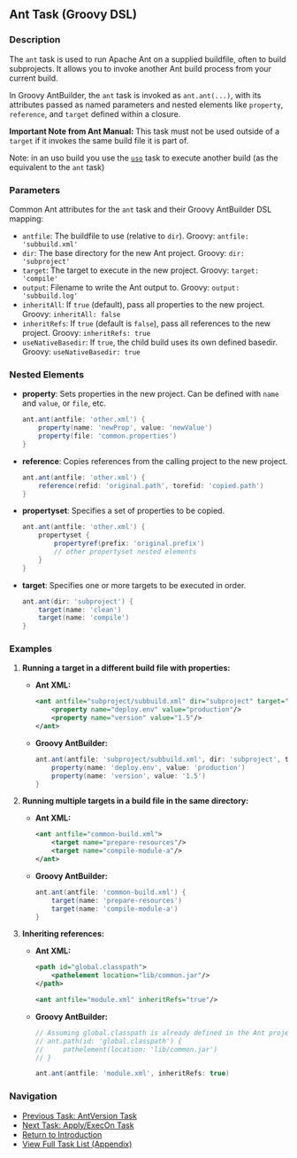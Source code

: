 ## Ant Task (Groovy DSL)

### Description

The `ant` task is used to run Apache Ant on a supplied buildfile, often to build subprojects. It allows you to invoke another Ant build process from your current build.

In Groovy AntBuilder, the `ant` task is invoked as `ant.ant(...)`, with its attributes passed as named parameters and nested elements like `property`, `reference`, and `target` defined within a closure.

**Important Note from Ant Manual:** This task must not be used outside of a `target` if it invokes the same build file it is part of.

Note: in an uso build you use the [`uso`](uso_task.md) task to execute another build (as the equivalent to the `ant` task)

### Parameters

Common Ant attributes for the `ant` task and their Groovy AntBuilder DSL mapping:

*   `antfile`: The buildfile to use (relative to `dir`). Groovy: `antfile: 'subbuild.xml'`
*   `dir`: The base directory for the new Ant project. Groovy: `dir: 'subproject'`
*   `target`: The target to execute in the new project. Groovy: `target: 'compile'`
*   `output`: Filename to write the Ant output to. Groovy: `output: 'subbuild.log'`
*   `inheritAll`: If `true` (default), pass all properties to the new project. Groovy: `inheritAll: false`
*   `inheritRefs`: If `true` (default is `false`), pass all references to the new project. Groovy: `inheritRefs: true`
*   `useNativeBasedir`: If `true`, the child build uses its own defined basedir. Groovy: `useNativeBasedir: true`

### Nested Elements

*   **property**: Sets properties in the new project. Can be defined with `name` and `value`, or `file`, etc.
    ```groovy
    ant.ant(antfile: 'other.xml') {
        property(name: 'newProp', value: 'newValue')
        property(file: 'common.properties')
    }
    ```
*   **reference**: Copies references from the calling project to the new project.
    ```groovy
    ant.ant(antfile: 'other.xml') {
        reference(refid: 'original.path', torefid: 'copied.path')
    }
    ```
*   **propertyset**: Specifies a set of properties to be copied.
    ```groovy
    ant.ant(antfile: 'other.xml') {
        propertyset {
            propertyref(prefix: 'original.prefix')
            // other propertyset nested elements
        }
    }
    ```
*   **target**: Specifies one or more targets to be executed in order.
    ```groovy
    ant.ant(dir: 'subproject') {
        target(name: 'clean')
        target(name: 'compile')
    }
    ```

### Examples

1.  **Running a target in a different build file with properties:**

    *   **Ant XML:**
        ```xml
        <ant antfile="subproject/subbuild.xml" dir="subproject" target="deploy">
            <property name="deploy.env" value="production"/>
            <property name="version" value="1.5"/>
        </ant>
        ```
    *   **Groovy AntBuilder:**
        ```groovy
        ant.ant(antfile: 'subproject/subbuild.xml', dir: 'subproject', target: 'deploy') {
            property(name: 'deploy.env', value: 'production')
            property(name: 'version', value: '1.5')
        }
        ```

2.  **Running multiple targets in a build file in the same directory:**

    *   **Ant XML:**
        ```xml
        <ant antfile="common-build.xml">
            <target name="prepare-resources"/>
            <target name="compile-module-a"/>
        </ant>
        ```
    *   **Groovy AntBuilder:**
        ```groovy
        ant.ant(antfile: 'common-build.xml') {
            target(name: 'prepare-resources')
            target(name: 'compile-module-a')
        }
        ```

3.  **Inheriting references:**

    *   **Ant XML:**
        ```xml
        <path id="global.classpath">
            <pathelement location="lib/common.jar"/>
        </path>

        <ant antfile="module.xml" inheritRefs="true"/>
        ```
    *   **Groovy AntBuilder:**
        ```groovy
        // Assuming global.classpath is already defined in the Ant project instance
        // ant.path(id: 'global.classpath') {
        //     pathelement(location: 'lib/common.jar')
        // }

        ant.ant(antfile: 'module.xml', inheritRefs: true)
        ```

### Navigation

*   [Previous Task: AntVersion Task](AntVersion_Task_Groovy.md)
*   [Next Task: Apply/ExecOn Task](ApplyExecOn_Task_Groovy.md)
*   [Return to Introduction](00-Introduction_Groovy_Ant_Manual.md)
*   [View Full Task List (Appendix)](Appendix_A_Ant_XML_to_Groovy_Mapping.md)
